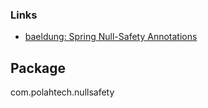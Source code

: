 ### Links
- [baeldung: Spring Null-Safety Annotations](https://www.baeldung.com/spring-null-safety-annotations#:~:text=The%20%40NonNull%20annotation%20is%20the,or%20a%20method's%20return%20value.)

## Package
com.polahtech.nullsafety



